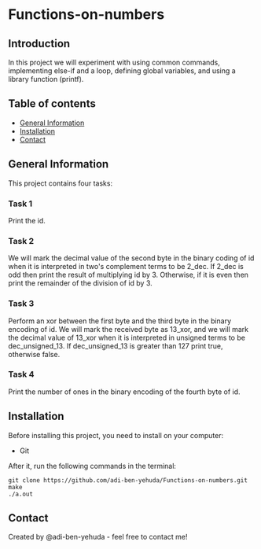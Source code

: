 # Functions-on-numbers

## Introduction
In this project we will experiment with using common commands, implementing else-if and a loop, defining global variables, and using a library function (printf).

## Table of contents
* [General Information](#general-information)
* [Installation](#installation)
* [Contact](#Contact)

## General Information
This project contains four tasks: 

### Task 1
Print the id.

### Task 2
We will mark the decimal value of the second byte in the binary coding of id when it is interpreted in two's complement terms to be 2_dec. If 2_dec is odd then print the result of multiplying id by 3. Otherwise, if it is even then print the remainder of the division of id by 3.

### Task 3
Perform an xor between the first byte and the third byte in the binary encoding of id. We will mark the received byte as 13_xor, and we will mark the decimal value of 13_xor when it is interpreted in unsigned terms to be dec_unsigned_13. If dec_unsigned_13 is greater than 127 print true, otherwise false.

### Task 4
Print the number of ones in the binary encoding of the fourth byte of id.

## Installation
Before installing this project, you need to install on your computer:
* Git

After it, run the following commands in the terminal:

```
git clone https://github.com/adi-ben-yehuda/Functions-on-numbers.git
make
./a.out
```
## Contact
Created by @adi-ben-yehuda - feel free to contact me!
